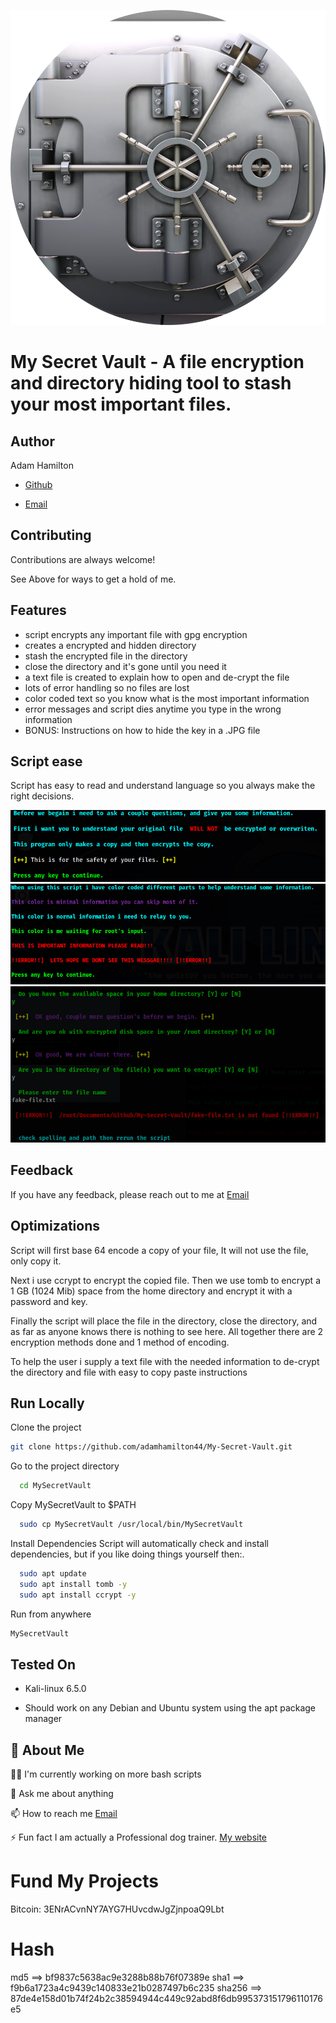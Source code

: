 ![Logo](icons/vault-png-pic.png)
# My Secret Vault - A file encryption and directory hiding tool to stash your most important files.


## Author
Adam Hamilton
- [Github](https://www.github.com/adamhamilton44)

- [Email](blacklisthacker@protonmail.com)

## Contributing

Contributions are always welcome!

See Above for ways to get a hold of me.

## Features
- script encrypts any important file with gpg encryption
- creates a encrypted and hidden directory
- stash the encrypted file in the directory
- close the directory and it's gone until you need it
- a text file is created to explain how to open and de-crypt the file
- lots of error handling so no files are lost
- color coded text so you know what is the most important information
- error messages and script dies anytime you type in the wrong information
- BONUS: Instructions on how to hide the key in a .JPG file

## Script ease
Script has easy to read and understand language so you always make the right decisions.

![Easy-Script-Usage](icons/2024-01-16_14-35_1.png)
![Easy-Script-Usage2](icons/2024-01-16_14-35.png)
![Easy-Script-Usage3](icons/2024-01-16_17-13.png)

## Feedback

If you have any feedback, please reach out to me at [Email](blacklisthacker@protonmail.com)


## Optimizations

Script will first base 64 encode a copy of your file, It will not use the file, only copy it.

Next i use ccrypt to encrypt the copied file. Then we use tomb to encrypt a 1 GB (1024 Mib) space from the home directory and encrypt it with a password and key.

Finally the script will place the file in the directory, close the directory, and as far as anyone knows there is nothing to see here. 
All together there are 2 encryption methods done and 1 method of encoding.

To help the user i supply a text file with the needed information to de-crypt the directory and file with easy to copy paste instructions

## Run Locally
Clone the project

```bash
git clone https://github.com/adamhamilton44/My-Secret-Vault.git
```
Go to the project directory

```bash
  cd MySecretVault
```
Copy MySecretVault to $PATH

```bash
  sudo cp MySecretVault /usr/local/bin/MySecretVault
```

Install Dependencies
Script will automatically check and install dependencies, but if you like doing things yourself then:.

```bash
  sudo apt update
  sudo apt install tomb -y
  sudo apt install ccrypt -y
```

Run from anywhere
```bash
MySecretVault
```

## Tested On
- Kali-linux 6.5.0

- Should work on any Debian and Ubuntu system using the apt package manager

## 🚀 About Me

👩‍💻 I'm currently working on more bash scripts

💬 Ask me about anything

📫 How to reach me [Email](blacklisthacker@protonmail.com)

⚡️ Fun fact I am actually a Professional dog trainer.
   [My website](https://good-happy-puppy.com)

# Fund My Projects

Bitcoin: 3ENrACvnNY7AYG7HUvcdwJgZjnpoaQ9Lbt

# Hash
md5    ==> bf9837c5638ac9e3288b88b76f07389e
sha1   ==> f9b6a1723a4c9439c140833e21b0287497b6c235
sha256 ==> 87de4e158d01b74f24b2c38594944c449c92abd8f6db995373151796110176e5

